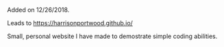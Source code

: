 Added on 12/26/2018.

Leads to
https://harrisonportwood.github.io/

Small, personal website I have made to demostrate simple coding abilities.
